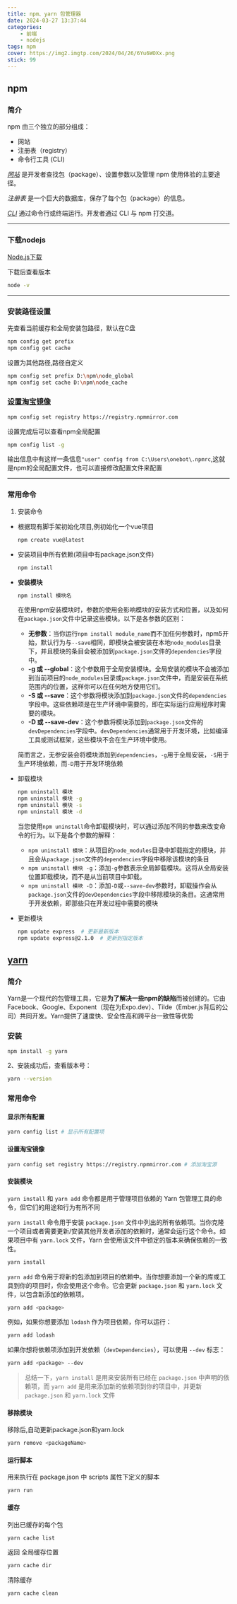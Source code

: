 ```yaml
---
title: npm、yarn 包管理器
date: 2024-03-27 13:37:44
categories: 
    - 前端
    - nodejs
tags: npm
cover: https://img2.imgtp.com/2024/04/26/6Yu6WOXx.png
stick: 99
---
```


## npm

### 简介

npm 由三个独立的部分组成：

- 网站
- 注册表（registry）
- 命令行工具 (CLI)

[*网站*](https://npmjs.com/) 是开发者查找包（package）、设置参数以及管理 npm 使用体验的主要途径。

*注册表* 是一个巨大的数据库，保存了每个包（package）的信息。

[*CLI*](https://docs.npmjs.com/cli/npm) 通过命令行或终端运行。开发者通过 CLI 与 npm 打交道。

------



### 下载nodejs

[Node.js下载](https://nodejs.org/en/download/)

下载后查看版本

```sh
node -v
```

------

### 安装路径设置

先查看当前缓存和全局安装包路径，默认在C盘

```sh
npm config get prefix
npm config get cache
```

设置为其他路径,路径自定义

```sh
npm config set prefix D:\npm\node_global
npm config set cache D:\npm\node_cache
```

### [设置淘宝镜像](https://npmmirror.com/)

```sh
npm config set registry https://registry.npmmirror.com
```

设置完成后可以查看npm全局配置

```sh
npm config list -g
```

输出信息中有这样一条信息`"user" config from C:\Users\onebot\.npmrc`,这就是npm的全局配置文件，也可以直接修改配置文件来配置

------

### 常用命令

1. 安装命令

- 根据现有脚手架初始化项目,例初始化一个vue项目

  ```sh
  npm create vue@latest
  ```

- 安装项目中所有依赖(项目中有package.json文件)

  ```sh
  npm install
  ```

- **安装模块**

  ```sh
  npm install 模块名
  ```

  在使用npm安装模块时，参数的使用会影响模块的安装方式和位置，以及如何在`package.json`文件中记录这些模块。以下是各参数的区别：

  - **无参数**：当你运行`npm install module_name`而不加任何参数时，npm5开始，默认行为与`--save`相同，即模块会被安装在本地`node_modules`目录下，并且模块的条目会被添加到`package.json`文件的`dependencies`字段中。
  - **-g 或 --global**：这个参数用于全局安装模块。全局安装的模块不会被添加到当前项目的`node_modules`目录或`package.json`文件中，而是安装在系统范围内的位置，这样你可以在任何地方使用它们。
  - **-S 或 --save**：这个参数将模块添加到`package.json`文件的`dependencies`字段中。这些依赖项是在生产环境中需要的，即在实际运行应用程序时需要的模块。
  - **-D 或 --save-dev**：这个参数将模块添加到`package.json`文件的`devDependencies`字段中。`devDependencies`通常用于开发环境，比如编译工具或测试框架，这些模块不会在生产环境中使用。

  简而言之，无参安装会将模块添加到`dependencies`，`-g`用于全局安装，`-S`用于生产环境依赖，而`-D`用于开发环境依赖                

- 卸载模块

  ```sh
  npm uninstall 模块 
  npm uninstall 模块 -g 
  npm uninstall 模块 -s 
  npm uninstall 模块 -d
  ```

  当您使用`npm uninstall`命令卸载模块时，可以通过添加不同的参数来改变命令的行为。以下是各个参数的解释：

  - `npm uninstall 模块`：从项目的`node_modules`目录中卸载指定的模块，并且会从`package.json`文件的`dependencies`字段中移除该模块的条目
  - `npm uninstall 模块 -g`：添加`-g`参数表示全局卸载模块。这将从全局安装位置卸载模块，而不是从当前项目中卸载。
  - `npm uninstall 模块 -D`：添加`-D`或`--save-dev`参数时，卸载操作会从`package.json`文件的`devDependencies`字段中移除模块的条目。这通常用于开发依赖，即那些只在开发过程中需要的模块

- 更新模块

  ```sh
  npm update express  # 更新最新版本
  npm update express@2.1.0  # 更新到指定版本
  ```

## [yarn](https://www.yarnpkg.cn/getting-started)

### 简介

Yarn是一个现代的包管理工具，它是**为了解决一些npm的缺陷**而被创建的。它由Facebook、Google、Exponent（现在为Expo.dev）、Tilde（Ember.js背后的公司）共同开发。Yarn提供了速度快、安全性高和跨平台一致性等优势



### 安装

```sh
npm install -g yarn
```

2、安装成功后，查看版本号： 

```sh
yarn --version
```



### 常用命令

#### 显示所有配置

```sh
yarn config list # 显示所有配置项
```

#### 设置淘宝镜像

```sh
yarn config set registry https://registry.npmmirror.com # 添加淘宝源
```

#### **安装模块**

`yarn install` 和 `yarn add` 命令都是用于管理项目依赖的 Yarn 包管理工具的命令，但它们的用途和行为有所不同

`yarn install` 命令用于安装 `package.json` 文件中列出的所有依赖项。当你克隆一个项目或者需要更新/安装其他开发者添加的依赖时，通常会运行这个命令。如果项目中有 `yarn.lock` 文件，Yarn 会使用该文件中锁定的版本来确保依赖的一致性。

```sh
yarn install
```

`yarn add` 命令用于将新的包添加到项目的依赖中。当你想要添加一个新的库或工具到你的项目时，你会使用这个命令。它会更新 `package.json` 和 `yarn.lock` 文件，以包含新添加的依赖项。

```bash
yarn add <package>
```

例如，如果你想要添加 `lodash` 作为项目依赖，你可以运行：

```bash
yarn add lodash
```

如果你想将依赖项添加到开发依赖（`devDependencies`），可以使用 `--dev` 标志：

```bash
yarn add <package> --dev
```

> 总结一下，`yarn install` 是用来安装所有已经在 `package.json` 中声明的依赖项，而 `yarn add` 是用来添加新的依赖项到你的项目中，并更新 `package.json` 和 `yarn.lock` 文件

#### 移除模块

移除后,自动更新package.json和yarn.lock

```sh
yarn remove <packageName>
```

#### 运行脚本

用来执行在 package.json 中 scripts 属性下定义的脚本

```sh
yarn run 
```

#### 缓存

列出已缓存的每个包 

```sh
yarn cache list 
```

返回 全局缓存位置 

```sh
yarn cache dir 
```

清除缓存

```sh
yarn cache clean 
```



